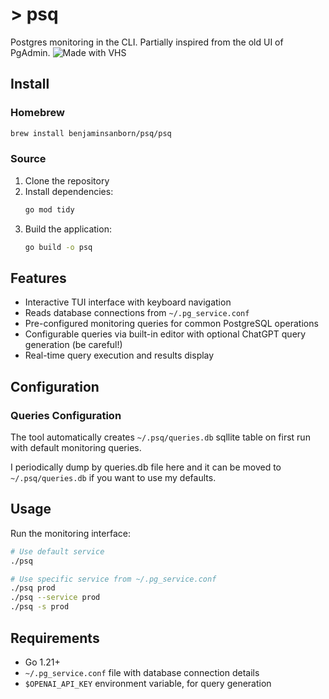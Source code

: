 # > psq

Postgres monitoring in the CLI. Partially inspired from the old UI of PgAdmin.
![Made with VHS](https://vhs.charm.sh/vhs-5cK5mfgMlRZXM2f5elnpfs.gif)

## Install

### Homebrew

```bash
brew install benjaminsanborn/psq/psq
```

### Source
1. Clone the repository
2. Install dependencies:
   ```bash
   go mod tidy
   ```
3. Build the application:
   ```bash
   go build -o psq
   ```

## Features

- Interactive TUI interface with keyboard navigation
- Reads database connections from `~/.pg_service.conf`
- Pre-configured monitoring queries for common PostgreSQL operations
- Configurable queries via built-in editor with optional ChatGPT query generation (be careful!)
- Real-time query execution and results display

## Configuration

### Queries Configuration

The tool automatically creates `~/.psq/queries.db` sqllite table on first run with default monitoring queries.

I periodically dump by queries.db file here and it can be moved to `~/.psq/queries.db` if you want to use my defaults.

## Usage

Run the monitoring interface:

```bash
# Use default service
./psq

# Use specific service from ~/.pg_service.conf
./psq prod
./psq --service prod
./psq -s prod
```

## Requirements

- Go 1.21+
- `~/.pg_service.conf` file with database connection details
- `$OPENAI_API_KEY` environment variable, for query generation
